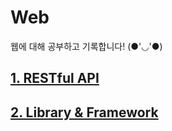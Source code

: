 # Web

웹에 대해 공부하고 기록합니다! (●'◡'●)

## [1. RESTful API](REST_API.md)

## [2. Library & Framework](Library&Framework.md)
